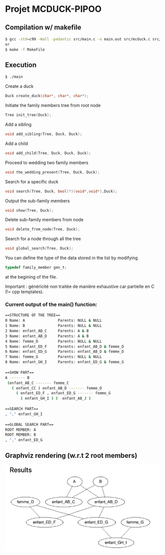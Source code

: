 # Projet MCDUCK-PIPOO 

## Compilation w/ makefile
```sh
$ gcc -std=c99 -Wall -pedantic src/main.c -o main.out src/mcduck.c src/node.c src/tree.c
or 
$ make -f MakeFile 
```
## Execution
```sh
$ ./main
```
Create a duck
```c
Duck create_duck(char*, char*, char*);
```
Initiate the family members tree from root node
```c
Tree init_tree(Duck);
```
Add a sibling  
```c
void add_sibling(Tree, Duck, Duck); 
```
Add a child 
```c
void add_child(Tree, Duck, Duck, Duck);
```
Proceed to wedding two family members
```c
void the_wedding_present(Tree, Duck, Duck); 
```
Search for a specific duck  
```c
void search(Tree, Duck, bool(*)(void*,void*),Duck);
```
Output the sub-family members
```c
void show(Tree, Duck);
```
Delete sub-family members from node 
```c
void delete_from_node(Tree, Duck); 
```
Search for a node through all the tree  
```c
void global_search(Tree, Duck); 
```
You can define the type of the data stored in the list by modifying
```c
typedef family_member gen_t; 
```
at the begining of the file.

Important : généricité non traitée de manière exhaustive car partielle en C (!= cpp templates). 

### Current output of the main() function:
```bash
==STRUCTURE OF THE TREE==
0 Name: A			    Parents: NULL & NULL
1 Name: B			    Parents: NULL & NULL
2 Name: enfant_AB_C		Parents: A & B
3 Name: enfant_AB_D		Parents: A & B
4 Name: femme_D			Parents: NULL & NULL
5 Name: enfant_ED_F		Parents: enfant_AB_D & femme_D
6 Name: enfant_ED_G		Parents: enfant_AB_D & femme_D
7 Name: femme_G			Parents: NULL & NULL
8 Name: enfant_GH_I		Parents: enfant_ED_G & femme_G

==SHOW PART==
A ------- B
 (enfant_AB_C ------- femme_C
   ( enfant_CC ) enfant_AB_D ------- femme_D
     ( enfant_ED_F , enfant_ED_G ------- femme_G
       ( enfant_GH_I ) )  enfant_AB_J ) 

==SEARCH PART==
, "," enfant_GH_I

==GLOBAL SEARCH PART==
ROOT MEMBER: A
ROOT MEMBER: B
, "," enfant_ED_G
```

## Graphviz rendering (w.r.t 2 root members)
![Graphviz rendering (w.r.t 2 root members)](l3-----scrooge-mcduck/images/graph.png)